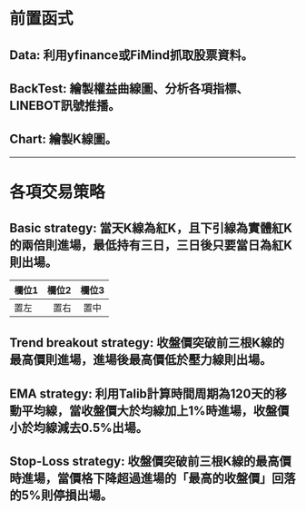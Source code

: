 # 前置函式
## Data: 利用yfinance或FiMind抓取股票資料。

## BackTest: 繪製權益曲線圖、分析各項指標、LINEBOT訊號推播。

## Chart: 繪製K線圖。
---
# 各項交易策略
## Basic strategy: 當天K線為紅K，且下引線為實體紅K的兩倍則進場，最低持有三日，三日後只要當日為紅K則出場。
| 欄位1 | 欄位2 | 欄位3 |
| :-- | --: |:--:|
| 置左  | 置右 | 置中 |
## Trend breakout strategy: 收盤價突破前三根K線的最高價則進場，進場後最高價低於壓力線則出場。

## EMA strategy: 利用Talib計算時間周期為120天的移動平均線，當收盤價大於均線加上1%時進場，收盤價小於均線減去0.5%出場。

## Stop-Loss strategy: 收盤價突破前三根K線的最高價時進場，當價格下降超過進場的「最高的收盤價」回落的5%則停損出場。
